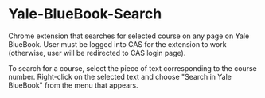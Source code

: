 # Yale-BlueBook-Search
Chrome extension that searches for selected course on any page on Yale BlueBook. User must be logged into CAS for the extension to work (otherwise, user will be redirected to CAS login page).

To search for a course, select the piece of text corresponding to the course number. Right-click on the selected text and choose "Search in Yale BlueBook" from the menu that appears.